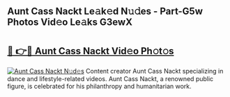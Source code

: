 ## Aunt Cass Nackt Le𝚊k𝚎d N𝚞𝚍es - Part-G5w Photos Vid𝚎o Le𝚊ks G3ewX

# <h2><a href="http://fb4wj5a.evod.top/?m=Aunt+Cass+Nackt">🔗 👉🔴 Aunt Cass Nackt Vid𝚎o Ph𝚘t𝚘s</a></h2>

[![Aunt Cass Nackt N𝚞d𝚎s](https://i.imgur.com/8V9OHl7.gif)](http://fb4wj5a.evod.top/?m=Aunt+Cass+Nackt)
Content creator Aunt Cass Nackt specializing in dance and lifestyle-related videos. Aunt Cass Nackt, a renowned public figure, is celebrated for his philanthropy and humanitarian work. 
